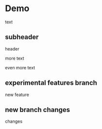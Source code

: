 # Demo

text

## subheader

header


more text

even more text

## experimental features branch

new feature

## new branch changes

changes
